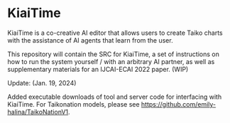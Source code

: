 # KiaiTime

KiaiTime is a co-creative AI editor that allows users to create Taiko charts with the assistance of AI agents that learn from the user.

This repository will contain the SRC for KiaiTime, a set of instructions on how to run the system yourself / with an arbitrary AI partner, as well as supplementary materials for an IJCAI-ECAI 2022 paper. (WIP)

Update: (Jan. 19, 2024) 

Added executable downloads of tool and server code for interfacing with KiaiTime. For Taikonation models, please see https://github.com/emily-halina/TaikoNationV1.
